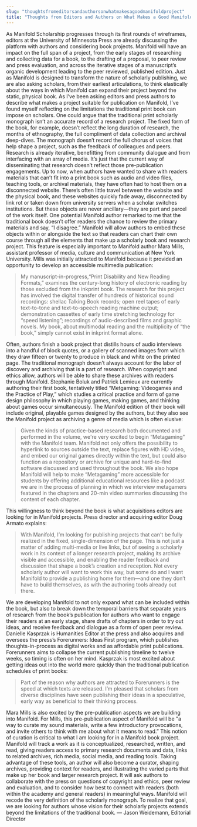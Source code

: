 ```yaml
---
slug: "thoughtsfromeditorsandauthorsonwhatmakesagoodmanifoldproject"
title: "Thoughts from Editors and Authors on What Makes a Good Manifold Project"
---
```




<!--truncate-->

As Manifold Scholarship progresses through its first rounds of wireframes, editors at the University of Minnesota Press are already discussing the platform with authors and considering book projects. Manifold will have an impact on the full span of a project, from the early stages of researching and collecting data for a book, to the drafting of a proposal, to peer review and press evaluation, and across the iterative stages of a manuscript’s organic development leading to the peer reviewed, published edition. Just as Manifold is designed to transform the nature of scholarly publishing, we are also asking scholars, from their earliest articulations, to think elastically about the ways in which Manifold can expand their project beyond the static, physical book. As I’ve been asking editors and press authors to describe what makes a project suitable for publication on Manifold, I’ve found myself reflecting on the limitations the traditional print book can impose on scholars. One could argue that the traditional print scholarly monograph isn’t an accurate record of a research project. The fixed form of the book, for example, doesn’t reflect the long duration of research, the months of ethnography, the full compliment of data collection and archival deep-dives. The monograph doesn’t record the full chorus of voices that help shape a project, such as the feedback of colleagues and peers. Research is already iterative, benefitting from community dialogue and from interfacing with an array of media. It’s just that the current way of disseminating that research doesn’t reflect those pre-publication engagements. Up to now, when authors have wanted to share with readers materials that can’t fit into a print book such as audio and video files, teaching tools, or archival materials, they have often had to host them on a disconnected website. There’s often little travel between the website and the physical book, and these websites quickly fade away, disconnected by link rot or taken down from university servers when a scholar switches institutions. But these objects are never ancillary—they are part and parcel of the work itself. One potential Manifold author remarked to me that the traditional book doesn’t offer readers the chance to review the primary materials and say, “I disagree.” Manifold will allow authors to embed these objects within or alongside the text so that readers can chart their own course through all the elements that make up a scholarly book and research project. This feature is especially important to Manifold author Mara Mills, assistant professor of media, culture and communication at New York University. Mills was initially attracted to Manifold because it provided an opportunity to develop an accessible multimedia publication:

> My manuscript-in-progress,“Print Disability and New Reading Formats,” examines the century-long history of electronic reading by those excluded from the inkprint book. The research for this project has involved the digital transfer of hundreds of historical sound recordings: shellac Talking Book records; open reel tapes of early text-to-tone and text-to-speech reading machine output; demonstration cassettes of early time stretching technology for “speed listening”; recordings of audio-described films and graphic novels. My book, about multimodal reading and the multiplicity of “the book,” simply cannot exist in inkprint format alone.

 Often, authors finish a book project that distills hours of audio interviews into a handful of block quotes, or a gallery of scanned images from which they draw fifteen or twenty to produce in black and white on the printed page. The traditional monograph doesn’t always account for the labor of discovery and archiving that is a part of research. When copyright and ethics allow, authors will be able to share these archives with readers through Manifold. Stephanie Boluk and Patrick Lemieux are currently authoring their first book, tentatively titled “Metgaming: Videogames and the Practice of Play,” which studies a critical practice and form of game design philosophy in which playing games, making games, and thinking about games occur simultaneously. The Manifold edition of their book will include original, playable games designed by the authors, but they also see the Manifold project as archiving a genre of media which is often elusive:

> Given the kinds of practice-based research both documented and performed in the volume, we're very excited to begin “Metagaming” with the Manifold team. Manifold not only offers the possibility to hyperlink to sources outside the text, replace figures with HD video, and embed our original games directly within the text, but could also function as a repository or archive for unique and hard-to-find software discussed and used throughout the book. We also hope Manifold will help to make “Metagaming” more accessible for students by offering additional educational resources like a podcast we are in the process of planning in which we interview metagamers featured in the chapters and 20-min video summaries discussing the content of each chapter.

 This willingness to think beyond the book is what acquisitions editors are looking for in Manifold projects. Press director and acquiring editor Doug Armato explains:

> With Manifold, I’m looking for publishing projects that can't be fully realized in the fixed, single-dimension of the page. This is not just a matter of adding multi-media or live links, but of seeing a scholarly work in its context of a longer research project, making its archive visible and accessible, and enabling the reader feedback and discussion that shape a book’s creation and reception. Not every scholarly author will want to work this way, but some do and I want Manifold to provide a publishing home for them—and one they don’t have to build themselves, as with the authoring tools already out there.

 We are developing Manifold to not only expand what can be included within the book, but also to break down the temporal barriers that separate years of research from the book’s publication for authors who want to engage their readers at an early stage, share drafts of chapters in order to try out ideas, and receive feedback and dialogue as a form of open peer review. Danielle Kasprzak is Humanities Editor at the press and also acquires and oversees the press’s Forerunners: Ideas First program, which publishes thoughts-in-process as digital works and as affordable print publications. Forerunners aims to collapse the current publishing timeline to twelve weeks, so timing is often on her mind. Kasprzak is most excited about getting ideas out into the world more quickly than the traditional publication schedules of print books:

> Part of the reason why authors are attracted to Forerunners is the speed at which texts are released. I’m pleased that scholars from diverse disciplines have seen publishing their ideas in a speculative, early way as beneficial to their thinking process.

 Mara Mills is also excited by the pre-publication aspects we are building into Manifold. For Mills, this pre-publication aspect of Manifold will be "a way to curate my sound materials, write a few introductory provocations, and invite others to think with me about what it means to read.” This notion of curation is critical to what I am looking for in a Manifold book project. Manifold will track a work as it is conceptualized, researched, written, and read, giving readers access to primary research documents and data, links to related archives, rich media, social media, and reading tools. Taking advantage of these tools, an author will also become a curator, shaping archives, providing context for readers, and illustrating the varied parts that make up her book and larger research project. It will ask authors to collaborate with the press on questions of copyright and ethics, peer review and evaluation, and to consider how best to connect with readers (both within the academy and general readers) in meaningful ways. Manifold will recode the very definition of the scholarly monograph. To realize that goal, we are looking for authors whose vision for their scholarly projects extends beyond the limitations of the traditional book. — Jason Weidemann,&nbsp;Editorial Director

